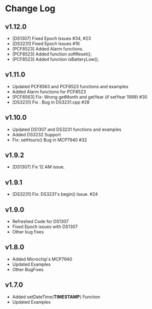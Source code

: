 
# Change Log

## v1.12.0

* [DS1307] Fixed Epoch Issues #34, #23
* [DS3231] Fixed Epoch Issues #16
* [PCF8523] Added Alarm functions.
* [PCF8523] Added function softReset();
* [PCF8523] Added function isBatteryLow();

## v1.11.0

* Updated PCF8563 and PCF8523 functions and examples
* Added Alarm functions for PCF8523
* [PCF8563] Fix: Wrong getMonth and getYear (if setYear 1999) #30
* [DS3231] Fix : Bug in DS3231.cpp #28

## v1.10.0

* Updated DS1307 and DS3231 functions and examples
* Added DS3232 Support
* Fix: setHours() Bug in MCP7940 #32

## v1.9.2
* [DS1307] Fix 12 AM issue.

## v1.9.1
* [DS3231] Fix: DS3231's begin() Issue. #24

## v1.9.0

* Refreshed Code for DS1307
* Fixed Epoch issues with DS1307
* Other bug fixes

## v1.8.0

* Added Microchip's MCP7940
* Updated Examples
* Other BugFixes

## v1.7.0

* Added setDateTime(__TIMESTAMP__) Function
* Updated Examples